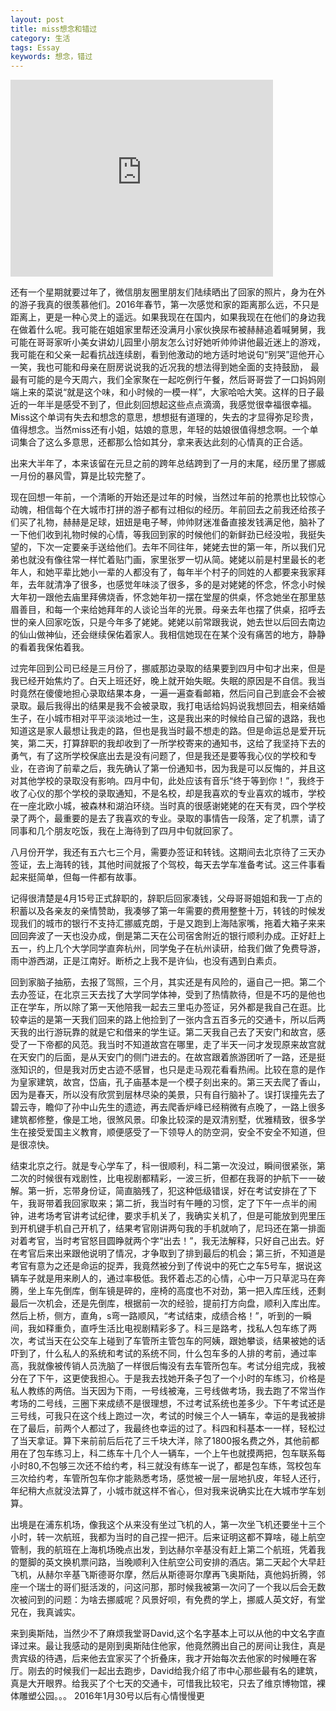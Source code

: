 ```yaml
---
layout: post
title: miss想念和错过
category: 生活
tags: Essay
keywords: 想念，错过
---
```


<iframe width="420" height="315" src="https://www.youtube.com/embed/1PMmLKspe_s" frameborder="0" allowfullscreen></iframe>

还有一个星期就要过年了，微信朋友圈里朋友们陆续晒出了回家的照片，身为在外的游子我真的很羡慕他们。2016年春节，第一次感觉和家的距离那么远，不只是距离上，更是一种心灵上的遥远。如果我现在在国内，如果我现在在他们的身边我在做着什么呢。我可能在姐姐家里帮还没满月小家伙换尿布被赫赫追着喊舅舅，我可能在哥哥家听小美女讲幼儿园里小朋友怎么讨好她听帅帅讲他最近迷上的游戏，我可能在和父亲一起看抗战连续剧，看到他激动的地方适时地说句“别哭”逗他开心一笑，我也可能和母亲在厨房说说我的近况我的想法得到她全面的支持鼓励， 最最有可能的是今天周六，我们全家聚在一起吃例行午餐，然后哥哥尝了一口妈妈刚端上来的菜说“就是这个味，和小时候的一模一样”，大家哈哈大笑。这样的日子最近的一年半是感受不到了，但此刻回想起这些点点滴滴，我感觉很幸福很幸福。Miss这个单词有失去和想念的意思，想想挺有道理的，失去的才显得弥足珍贵，值得想念。当然miss还有小姐，姑娘的意思，年轻的姑娘很值得想念啊。一个单词集合了这么多意思，还都那么恰如其分，拿来表达此刻的心情真的正合适。

出来大半年了，本来该留在元旦之前的跨年总结跨到了一月的末尾，经历里了挪威一月份的暴风雪，算是比较完整了。

现在回想一年前，一个清晰的开始还是过年的时候，当然过年前的抢票也比较惊心动魄，相信每个在大城市打拼的游子都有过相似的经历。年前回去之前我还给孩子们买了礼物，赫赫是足球，妞妞是电子琴，帅帅财迷准备直接发钱满足他，脑补了一下他们收到礼物时候的心情，等我回到家的时候他们的新鲜劲已经没啦，我挺失望的，下次一定要亲手送给他们。去年不同往年，姥姥去世的第一年，所以我们兄弟也就没有像往常一样忙着贴门画，家里张罗一切从简。姥姥以前是村里最长的老年人，和她平辈比她小一辈的人都没有了，每年半个村子的同姓的人都要来我家拜年，去年就清净了很多，也感觉年味淡了很多，多的是对姥姥的怀念，怀念小时候大年初一跟他去庙里拜佛烧香，怀念她年初一摆在堂屋的供桌，怀念她坐在那里慈眉善目，和每一个来给她拜年的人谈论当年的光景。母亲去年也摆了供桌，招呼去世的亲人回家吃饭，只是今年多了姥姥。姥姥以前常跟我说，她去世以后回去南边的仙山做神仙，还会继续保佑着家人。我相信她现在在某个没有痛苦的地方，静静的看着我保佑着我。

过完年回到公司已经是三月份了，挪威那边录取的结果要到四月中旬才出来，但是我已经开始焦灼了。白天上班还好，晚上就开始失眠。失眠的原因是不自信。我当时竟然在傻傻地担心录取结果本身，一遍一遍查看邮箱，然后问自己到底会不会被录取。最后我得出的结果是我不会被录取，我打电话给妈妈说我想回去，相亲结婚生子，在小城市相对平平淡淡地过一生，这是我出来的时候给自己留的退路，我也知道这是家人最想让我走的路，但也是我当时最不想走的路。但是命运总是爱开玩笑，第二天，打算辞职的我却收到了一所学校寄来的通知书，这给了我坚持下去的勇气，有了这所学校保底出去是没有问题了，但是我还是要等我心仪的学校和专业，在咨询了前辈之后，我先确认了第一份通知书，因为我是可以反悔的，并且这对其他学校的录取没有影响。四月中旬，此处应该有音乐“终于等到你！”，我终于收了心仪的那个学校的录取通知，不是名校，却是我喜欢的专业喜欢的城市，学校在一座北欧小城，被森林和湖泊环绕。当时真的很感谢姥姥的在天有灵，四个学校录了两个，最重要的是去了我喜欢的专业。录取的事情告一段落，定了机票，请了同事和几个朋友吃饭，我在上海待到了四月中旬就回家了。

八月份开学，我还有五六七三个月，需要办签证和转钱。这期间去北京待了三天办签证，去上海转的钱，其他时间就报了个驾校，每天去学车准备考试。这三件事看起来挺简单，但每一件都有故事。

记得很清楚是4月15号正式辞职的，辞职后回家凑钱，父母哥哥姐姐和我一丁点的积蓄以及各亲友的亲情赞助，我凑够了第一年需要的费用整整十万，转钱的时候发现我们的城市的银行不支持汇挪威克朗，于是又跑到上海陆家嘴，拖着大箱子来来回回奔波了一天也没办成，倒是第二天在公司宿舍附近的银行顺利办成。正好赶上五一，约上几个大学同学直奔杭州，同学兔子在杭州读研，给我们做了免费导游，雨中游西湖，正是江南好。断桥之上我不是许仙，也没有遇到白素贞。

回到家脑子抽筋，去报了驾照，三个月，其实还是有风险的，逼自己一把。第二个去办签证，在北京三天去找了大学同学体神，受到了热情款待，但是不巧的是他也正在学车，所以除了第一天他陪我一起去三里屯办签证，另外都是我自己在逛。比较幸运的是第一天我们回来的路上他捡到了一张内含五百多元的交通卡，所以后两天我的出行游玩靠的就是它和借来的学生证。第二天我自己去了天安门和故宫，感受了一下帝都的风范。我当时不知道故宫在哪里，走了半天一问才发现原来故宫就在天安门的后面，是从天安门的侧门进去的。在故宫跟着旅游团听了一路，还是挺涨知识的，但是我对历史古迹不感冒，也只是走马观花看看热闹。比较在意的是作为皇家建筑，故宫，岱庙，孔子庙基本是一个模子刻出来的。第三天去爬了香山，因为是春天，所以没有欣赏到层林尽染的美景，只有自行脑补了。误打误撞先去了碧云寺，瞻仰了孙中山先生的遗迹，再去爬香炉峰已经稍微有点晚了，一路上很多建筑都修整，像是工地，很煞风景。印象比较深的是双清别墅，优雅精致，很多学生在接受爱国主义教育，顺便感受了一下领导人的防空洞，安全不安全不知道，但是很凉快。

结束北京之行。就是专心学车了，科一很顺利，科二第一次没过，瞬间很紧张，第二次的时候很有戏剧性，比电视剧都精彩，一波三折，但都在我哥的护航下一一破解。第一折，忘带身份证，简直脑残了，犯这种低级错误，好在考试安排在了下午，我哥带着我回家取来；第二折，我当时有午睡的习惯，定了下午一点半的闹钟，进考场考官讲考试纪律，要求手机关了，我确实关机了，但是可能放到兜里压到开机键手机自己开机了，结果考官刚讲两句我的手机就响了，尼玛还在第一排面对着考官，当时考官怒目圆睁就两个字“出去！”，我无法解释，只好自己出去。好在考官后来出来跟他说明了情况，才争取到了排到最后的机会；第三折，不知道是考官有意为之还是命运的捉弄，我竟然被分到了传说中的死亡之车5号车，据说这辆车子就是用来刷人的，通过率极低。我怀着忐忑的心情，心中一万只草泥马在奔腾，坐上车先倒库，倒车镜是碎的，座椅的高度也不对劲，第一把入库压线，还剩最后一次机会，还是先倒库，根据前一次的经验，提前打方向盘，顺利入库出库。然后上桥，侧方，直角，s弯一路顺风，“考试结束，成绩合格！”，听到的一瞬间，我如释重负，直呼生活比电视剧精彩多了。科三是路考，找私人包车练了两次，考试当天在公交车上碰到了车管所主管包车的阿姨，跟她攀谈，结果被她的话吓到了，什么私人的系统和考试的系统不同，什么包车多的人排的考前，通过率高，我就像被传销人员洗脑了一样很后悔没有去车管所包车。考试分组完成，我被分在了下午，这更使我担心。于是我去找她开条子包了一个小时的车练习，价格是私人教练的两倍。当天因为下雨，一号线被淹，三号线做考场，我去跑了不常当作考场的二号线，三圈下来成绩不是很理想，不过考试系统也差多少。下午考试还是三号线，可我只在这个线上跑过一次，考试的时候三个人一辆车，幸运的是我被排在了最后，前两个人都过了，我最终也幸运的过了。科四和科基本一一样，轻松过了当天拿证。算下来前前后后花了三千块大洋，除了1800报名费之外，其他前都用在了包车练习上，科二练车十几个人一辆车，一个上午也就摸两把，包车联系每小时80,不包够三次还不给约考，科三就没有练车一说了，都是包车练，驾校包车三次给约考，车管所包车你才能熟悉考场，感觉被一层一层地扒皮，年轻人还行，年纪稍大点就没法算了，小城市就这样不省心，但对我来说确实比在大城市学车划算。

出境是在浦东机场，像我这个从来没有坐过飞机的人，第一次坐飞机还要坐十三个小时，转一次航班，我都为当时的自己捏一把汗。后来证明这都不算啥，碰上航空管制，我的航班在上海机场晚点出发，到达赫尔辛基没有赶上第二个航班，凭着我的蹩脚的英文换机票问路，当晚顺利入住航空公司安排的酒店。第二天起个大早赶飞机，从赫尔辛基飞斯德哥尔摩，然后从斯德哥尔摩再飞奥斯陆，真他妈折腾，邻座一个瑞士的哥们挺活泼的，问这问那，那时候我被第一次问了一个我以后会无数次被问到的问题：为啥去挪威呢？风景好呗，有免费的学上，挪威人英文好，有堂兄在，我真诚实。

来到奥斯陆，当然少不了麻烦我堂哥David,这个名字基本上可以从他的中文名字直译过来。最让我感动的是刚到奥斯陆住他家，他竟然腾出自己的房间让我住，真是贵宾级的待遇，后来他去宜家买了个折叠床，我才开始每次去他家的时候睡在客厅。刚去的时候我们一起出去跑步，David给我介绍了市中心那些最有名的建筑，真是大开眼界。给我买了个七天的交通卡，可惜我比较宅，只去了维京博物馆，裸体雕塑公园。。。
                                                                                                                 2016年1月30号以后有心情慢慢更
